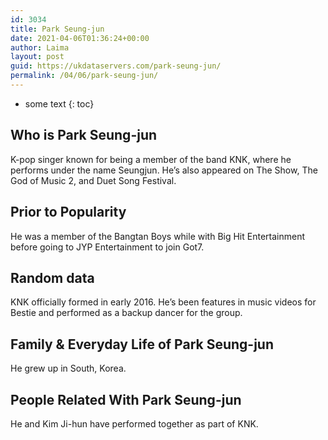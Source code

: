 ```yaml
---
id: 3034
title: Park Seung-jun
date: 2021-04-06T01:36:24+00:00
author: Laima
layout: post
guid: https://ukdataservers.com/park-seung-jun/
permalink: /04/06/park-seung-jun/
---
```


* some text
{: toc}


## Who is Park Seung-jun
                  
                  
                  
K-pop singer known for being a member of the band KNK, where he performs under the name Seungjun. He&#8217;s also appeared on The Show, The God of Music 2, and Duet Song Festival.
                  
              
            
              
            
                
                
                
## Prior to Popularity
                  
                  
                  
He was a member of the Bangtan Boys while with Big Hit Entertainment before going to JYP Entertainment to join Got7.
                  
              
            
              
            
                
                
                
## Random data
                  
                  
                  
KNK officially formed in early 2016. He&#8217;s been features in music videos for Bestie and performed as a backup dancer for the group.
                  
              
            
              
            
                
                
                
## Family & Everyday Life of Park Seung-jun
                  
                  
                  
He grew up in South, Korea.
                  
              
            
              
            
                
                
                
## People Related With Park Seung-jun
                  
                  
                  
He and Kim Ji-hun have performed together as part of KNK.
                  
              
            
              
            
                
              
            
              
              
            
            
              
            
          
          
          